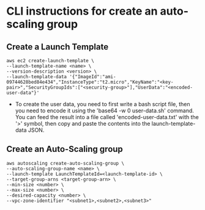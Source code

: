 # CLI instructions for create an auto-scaling group

## Create a Launch Template

```
aws ec2 create-launch-template \
--launch-template-name <name> \
--version-description <version> \
--launch-template-data '{"ImageId":"ami-09744628bed84e434","InstanceType":"t2.micro","KeyName":"<key-pair>","SecurityGroupIds":["<security-group>"],"UserData":"<encoded-user-data"}'

```

- To create the user data, you need to first write a bash script file, then you need to encode it using the 'base64 -w 0 user-data.sh' command. You can feed the result into a file called 'encoded-user-data.txt' with the '>' symbol, then copy and paste the contents into the launch-template-data JSON.

## Create an Auto-Scaling group

```
aws autoscaling create-auto-scaling-group \
--auto-scaling-group-name <name> \
--launch-template LaunchTemplateId=<launch-template-id> \
--target-group-arns <target-group-arn> \
--min-size <number> \
--max-size <number> \
--desired-capacity <number> \
--vpc-zone-identifier "<subnet1>,<subnet2>,<subnet3>"
```
